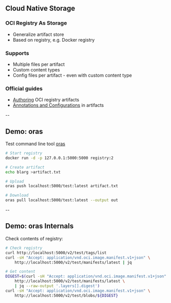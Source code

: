 ## Cloud Native Storage

### OCI Registry As Storage

- Generalize artifact store
- Based on registry, e.g. Docker registry

### Supports

- Multiple files per artifact
- Custom content types
- Config files per artifact - even with custom content type

### Official guides

- [Authoring](https://stevelasker.blog/2019/05/11/authoring-oci-registry-artifacts-quick-guide/) OCI registry artifacts
- [Annotations and Configurations](https://stevelasker.blog/2019/08/08/oci-artifact-authoring-annotations-config-json/) in artifacts

--

## Demo: oras

Test command line tool [oras](https://github.com/deislabs/oras)

```bash
# Start registry
docker run -d -p 127.0.0.1:5000:5000 registry:2

# Create artifact
echo blarg >artifact.txt

# Upload
oras push localhost:5000/test:latest artifact.txt

# Download
oras pull localhost:5000/test:latest --output out
```

--

## Demo: oras Internals

Check contents of registry:

```bash
# Check registry
curl http://localhost:5000/v2/test/tags/list
curl -sH "Accept: application/vnd.oci.image.manifest.v1+json" \
    http://localhost:5000/v2/test/manifests/latest | jq

# Get content
DIGEST=$(curl -sH "Accept: application/vnd.oci.image.manifest.v1+json" \
    http://localhost:5000/v2/test/manifests/latest \
    | jq --raw-output '.layers[].digest')
curl -sH "Accept: application/vnd.oci.image.manifest.v1+json" \
    http://localhost:5000/v2/test/blobs/${DIGEST}
```
